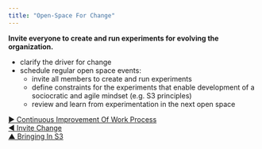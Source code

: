 ```yaml
---
title: "Open-Space For Change"
---
```



**Invite everyone to create and run experiments for evolving the organization.**

-   clarify the driver for change
-   schedule regular open space events:
    -   invite all members to create and run experiments
    -   define constraints for the experiments that enable development of a sociocratic and agile mindset (e.g. S3 principles)
    -   review and learn from experimentation in the next open space



[&#9654; Continuous Improvement Of Work Process](continuous-improvement-of-work-process.html)<br/>[&#9664; Invite Change](invite-change.html)<br/>[&#9650; Bringing In S3](bringing-in-s3.html)

